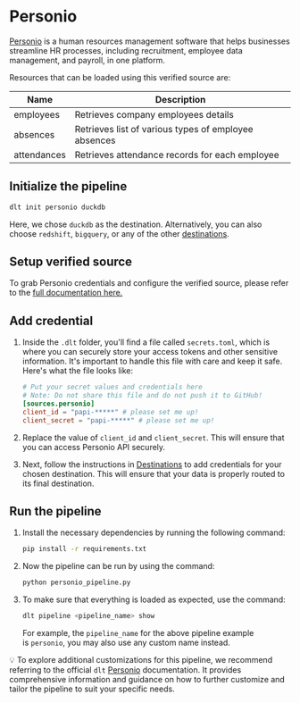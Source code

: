 # Personio

[Personio](https://personio.de/) is a human resources management software that helps businesses 
streamline HR processes, including recruitment, employee data management, and payroll, in one 
platform.

Resources that can be loaded using this verified source are:

| Name        | Description                                          |
|-------------|------------------------------------------------------|
| employees   | Retrieves company employees details                  |
| absences    | Retrieves list of various types of employee absences |
| attendances | Retrieves attendance records for each employee       |
## Initialize the pipeline

```bash
dlt init personio duckdb
```

Here, we chose `duckdb` as the destination. Alternatively, you can also choose `redshift`,
`bigquery`, or any of the other [destinations](https://dlthub.com/docs/dlt-ecosystem/destinations/).

## Setup verified source

To grab Personio credentials and configure the verified source, please refer to the
[full documentation here.](https://dlthub.com/docs/dlt-ecosystem/verified-sources/personio#grab-credentials)

## Add credential

1. Inside the `.dlt` folder, you'll find a file called `secrets.toml`, which is where you can
   securely store your access tokens and other sensitive information. It's important to handle this
   file with care and keep it safe. Here's what the file looks like:

   ```toml
   # Put your secret values and credentials here
   # Note: Do not share this file and do not push it to GitHub!
   [sources.personio]
   client_id = "papi-*****" # please set me up!
   client_secret = "papi-*****" # please set me up!
   ```

1. Replace the value of `client_id` and `client_secret`. This will ensure that you can access
   Personio API securely.

1. Next, follow the instructions in [Destinations](../destinations/duckdb) to add credentials for
   your chosen destination. This will ensure that your data is properly routed to its final
   destination.

## Run the pipeline

1. Install the necessary dependencies by running the following command:

   ```bash
   pip install -r requirements.txt
   ```

1. Now the pipeline can be run by using the command:

   ```bash
   python personio_pipeline.py
   ```

1. To make sure that everything is loaded as expected, use the command:

   ```bash
   dlt pipeline <pipeline_name> show
   ```

   For example, the `pipeline_name` for the above pipeline example is `personio`, you may also use
   any custom name instead.

💡 To explore additional customizations for this pipeline, we recommend referring to the official
`dlt` [Personio](https://dlthub.com/docs/dlt-ecosystem/verified-sources/personio) documentation. It
provides comprehensive information and guidance on how to further customize and tailor the pipeline
to suit your specific needs.
